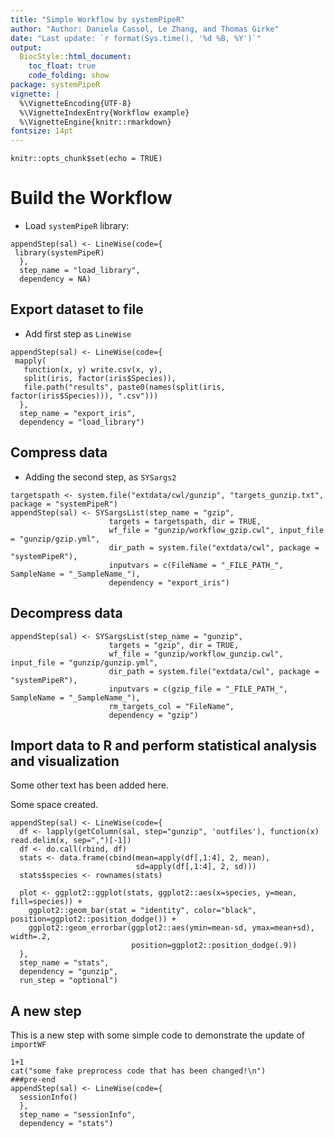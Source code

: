 ```yaml
---
title: "Simple Workflow by systemPipeR" 
author: "Author: Daniela Cassol, Le Zhang, and Thomas Girke"
date: "Last update: `r format(Sys.time(), '%d %B, %Y')`" 
output:
  BiocStyle::html_document:
    toc_float: true
    code_folding: show
package: systemPipeR
vignette: |
  %\VignetteEncoding{UTF-8}
  %\VignetteIndexEntry{Workflow example}
  %\VignetteEngine{knitr::rmarkdown}
fontsize: 14pt
---
```


```{r setup, include=FALSE}
knitr::opts_chunk$set(echo = TRUE)
```

# Build the Workflow 

- Load `systemPipeR` library:

```{r load_library, eval=TRUE, spr=TRUE}
appendStep(sal) <- LineWise(code={
 library(systemPipeR)
  }, 
  step_name = "load_library", 
  dependency = NA)
```

## Export dataset to file

- Add first step as `LineWise`

```{r export_iris, eval=TRUE, spr=TRUE}
appendStep(sal) <- LineWise(code={
 mapply(
   function(x, y) write.csv(x, y),
   split(iris, factor(iris$Species)),
   file.path("results", paste0(names(split(iris, factor(iris$Species))), ".csv")))
  }, 
  step_name = "export_iris", 
  dependency = "load_library")
```

## Compress data

- Adding the second step, as `SYSargs2` 

```{r gzip, eval=TRUE, spr=TRUE, spr.dep=TRUE}
targetspath <- system.file("extdata/cwl/gunzip", "targets_gunzip.txt", package = "systemPipeR")
appendStep(sal) <- SYSargsList(step_name = "gzip", 
                      targets = targetspath, dir = TRUE,
                      wf_file = "gunzip/workflow_gzip.cwl", input_file = "gunzip/gzip.yml",
                      dir_path = system.file("extdata/cwl", package = "systemPipeR"),
                      inputvars = c(FileName = "_FILE_PATH_", SampleName = "_SampleName_"), 
                      dependency = "export_iris")
```

## Decompress data

```{r gunzip, eval=TRUE, spr=TRUE}
appendStep(sal) <- SYSargsList(step_name = "gunzip", 
                      targets = "gzip", dir = TRUE,
                      wf_file = "gunzip/workflow_gunzip.cwl", input_file = "gunzip/gunzip.yml",
                      dir_path = system.file("extdata/cwl", package = "systemPipeR"),
                      inputvars = c(gzip_file = "_FILE_PATH_", SampleName = "_SampleName_"), 
                      rm_targets_col = "FileName", 
                      dependency = "gzip")
```

## Import data to R and perform statistical analysis and visualization 
Some other text has been added here.

Some space created. 

```{r stats, eval=TRUE, spr=TRUE}
appendStep(sal) <- LineWise(code={
  df <- lapply(getColumn(sal, step="gunzip", 'outfiles'), function(x) read.delim(x, sep=",")[-1])
  df <- do.call(rbind, df)
  stats <- data.frame(cbind(mean=apply(df[,1:4], 2, mean),
                            sd=apply(df[,1:4], 2, sd)))
  stats$species <- rownames(stats)
  
  plot <- ggplot2::ggplot(stats, ggplot2::aes(x=species, y=mean, fill=species)) + 
    ggplot2::geom_bar(stat = "identity", color="black", position=ggplot2::position_dodge()) +
    ggplot2::geom_errorbar(ggplot2::aes(ymin=mean-sd, ymax=mean+sd), width=.2,
                           position=ggplot2::position_dodge(.9)) 
  }, 
  step_name = "stats", 
  dependency = "gunzip", 
  run_step = "optional")
```

## A new step
This is a new step with some simple code to demonstrate the update of `importWF`
```{r session_info, eval=TRUE, spr=TRUE}
1+1
cat("some fake preprocess code that has been changed!\n")
###pre-end
appendStep(sal) <- LineWise(code={
  sessionInfo()
  }, 
  step_name = "sessionInfo", 
  dependency = "stats")
```
